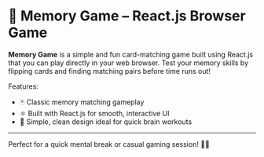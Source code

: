 # 🧠 Memory Game – React.js Browser Game

**Memory Game** is a simple and fun card-matching game built using React.js that you can play directly in your web browser. Test your memory skills by flipping cards and finding matching pairs before time runs out!

Features:
- 🃏 Classic memory matching gameplay
- ⚛️ Built with React.js for smooth, interactive UI
- 🎯 Simple, clean design ideal for quick brain workouts

---

Perfect for a quick mental break or casual gaming session! 🧠✨
